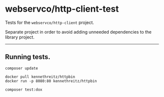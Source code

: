 # webservco/http-client-test

Tests for the `webservco/http-client` project.

Separate project in order to avoid adding unneeded dependencies to the library project.

---

## Running tests.

```shell
composer update

docker pull kennethreitz/httpbin
docker run -p 8080:80 kennethreitz/httpbin

composer test:dox
```
